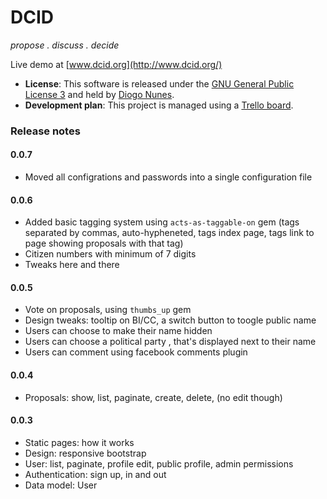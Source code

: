 DCID
====

*propose . discuss . decide*

Live demo at [www.dcid.org](http://www.dcid.org/)


- **License**: This software is released under the [GNU General Public License 3](http://www.gnu.org/licenses/gpl.txt) and held by [Diogo Nunes](http://www.diogonunes.com).
- **Development plan**: This project is managed using a [Trello board](https://trello.com/b/36itFGvs/dcid).


### Release notes

#### 0.0.7

- Moved all configrations and passwords into a single configuration file

#### 0.0.6
- Added basic tagging system using `acts-as-taggable-on` gem (tags separated by commas, auto-hypheneted, tags index page, tags link to page showing proposals with that tag)
- Citizen numbers with minimum of 7 digits
- Tweaks here and there

#### 0.0.5

- Vote on proposals, using `thumbs_up` gem
- Design tweaks: tooltip on BI/CC, a switch button to toogle public name
- Users can choose to make their name hidden
- Users can choose a political party , that's displayed next to their name
- Users can comment using facebook comments plugin

#### 0.0.4

- Proposals: show, list, paginate, create, delete, (no edit though)

#### 0.0.3

- Static pages: how it works
- Design: responsive bootstrap
- User: list, paginate, profile edit, public profile, admin permissions
- Authentication: sign up, in and out
- Data model: User
